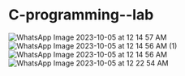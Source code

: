 # C-programming--lab
![WhatsApp Image 2023-10-05 at 12 14 57 AM](https://github.com/SHAKSAMKUMAR/C-programming--lab/assets/146616727/b84d6665-2e5b-4bc0-9d83-915351f0c946)
![WhatsApp Image 2023-10-05 at 12 14 56 AM (1)](https://github.com/SHAKSAMKUMAR/C-programming--lab/assets/146616727/b52028e7-df08-481f-a654-3aef6a8363ec)
![WhatsApp Image 2023-10-05 at 12 14 56 AM](https://github.com/SHAKSAMKUMAR/C-programming--lab/assets/146616727/c62f8ba2-5078-4c4e-9a19-63e00c53ad85)
![WhatsApp Image 2023-10-05 at 12 22 54 AM](https://github.com/SHAKSAMKUMAR/C-programming--lab/assets/146616727/81b11e07-9599-4ac5-8ead-ff98c7b84c81)
